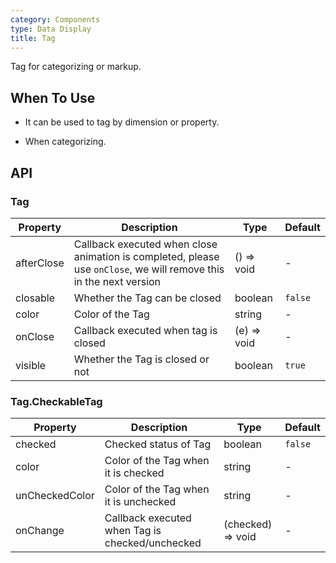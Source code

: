 ```yaml
---
category: Components
type: Data Display
title: Tag
---
```


Tag for categorizing or markup.

## When To Use

- It can be used to tag by dimension or property.

- When categorizing.

## API

### Tag

| Property | Description | Type | Default |
| -------- | ----------- | ---- | ------- |
| afterClose | Callback executed when close animation is completed, please use `onClose`, we will remove this in the next version | () => void | - |
| closable | Whether the Tag can be closed | boolean | `false` |
| color | Color of the Tag | string | - |
| onClose | Callback executed when tag is closed | (e) => void | - |
| visible | Whether the Tag is closed or not | boolean | `true` |

### Tag.CheckableTag

| Property | Description | Type | Default |
| -------- | ----------- | ---- | ------- |
| checked | Checked status of Tag | boolean | `false` | 
| color | Color of the Tag when it is checked | string | - | 
| unCheckedColor | Color of the Tag when it is unchecked | string | - | 
| onChange | Callback executed when Tag is checked/unchecked | (checked) => void | - |
